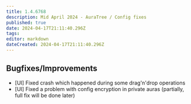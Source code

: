 ```yaml
---
title: 1.4.6768
description: Mid April 2024 - AuraTree / Config fixes
published: true
date: 2024-04-17T21:11:40.296Z
tags: 
editor: markdown
dateCreated: 2024-04-17T21:11:40.296Z
---
```


## Bugfixes/Improvements
- [UI] Fixed crash which happened during some drag'n'drop operations
- [UI] Fixed a problem with config encryption in private auras (partially, full fix will be done later)
